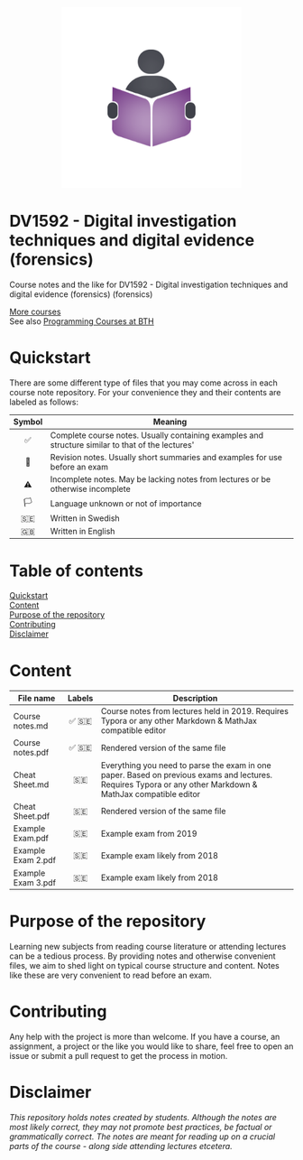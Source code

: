 <p align="center">
  <img alt="Logo" src="https://github.com/CourseNotesBTH/DV1592/raw/master/logo.png">
</p>

DV1592 - Digital investigation techniques and digital evidence (forensics)
======

Course notes and the like for DV1592 - Digital investigation techniques and digital evidence (forensics) (forensics)

[More courses](https://github.com/CourseNotesBTH) <br />
See also [Programming Courses at BTH](https://github.com/ProgrammingCoursesBTH)

# Quickstart
<a name="quickstart"></a>

There are some different type of files that you may come across in each course note repository. For your convenience they and their contents are labeled as follows:

| Symbol | Meaning |
| :----: | ------- |
| ✅  | Complete course notes. Usually containing examples and structure similar to that of the lectures' |
| 📝 | Revision notes. Usually short summaries and examples for use before an exam |
| ⚠️ | Incomplete notes. May be lacking notes from lectures or be otherwise incomplete |
| 🏳️ | Language unknown or not of importance |
| 🇸🇪 | Written in Swedish |
| 🇬🇧 | Written in English |

# Table of contents

[Quickstart](#quickstart)<br/>
[Content]("#content")<br />
[Purpose of the repository]("#purpose")<br />
[Contributing](#contributing)<br/>
[Disclaimer](#disclaimer)

# Content
<a name="content"></a>

| File name | Labels | Description |
| --------- | :----: | ----------- |
| Course notes.md | ✅ 🇸🇪 | Course notes from lectures held in 2019. Requires Typora or any other Markdown & MathJax compatible editor |
| Course notes.pdf | ✅ 🇸🇪 | Rendered version of the same file |
| Cheat Sheet.md | 🇸🇪 | Everything you need to parse the exam in one paper. Based on previous exams and lectures. Requires Typora or any other Markdown & MathJax compatible editor |
| Cheat Sheet.pdf | 🇸🇪 | Rendered version of the same file |
| Example Exam.pdf | 🇸🇪 | Example exam from 2019 |
| Example Exam 2.pdf | 🇸🇪 | Example exam likely from 2018 |
| Example Exam 3.pdf | 🇸🇪 | Example exam likely from 2018 |

# Purpose of the repository
<a name="purpose"></a>

Learning new subjects from reading course literature or attending lectures can be a tedious process. By providing notes and otherwise convenient files, we aim to shed light on typical course structure and content. Notes like these are very convenient to read before an exam.

# Contributing
<a name="contributing"></a>

Any help with the project is more than welcome. If you have a course, an assignment, a project or the like you would like to share, feel free to open an issue or submit a pull request to get the process in motion.

# Disclaimer
<a name="disclaimer"></a>

_This repository holds notes created by students. Although the notes are most likely correct, they may not promote best practices, be factual or grammatically correct. The notes are meant for reading up on a crucial parts of the course - along side attending lectures etcetera._
